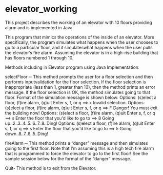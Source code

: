 # elevator_working
This project describes the working of an elevator with 10 floors providing alarm and is implemented in Java.


This program that mimics the operations of the inside of an elevator. 
More specifically, the program simulates what happens when the user chooses to go to a particular floor, and it simulateswhat happens when the user pulls the elevator’s fire alarm. 
Assuming the elevator is in a high-rise building that has floors numbered 1 through 10.


Methods including in Elevator program using Java Implementation:

selectFloor ─           This method prompts the user for a floor selection and then performs inputvalidation for the floor selection. If the floor selection is inappropriate (less than 1, greater than 10), then the method prints an error message. If the floor selection is OK, the method
simulates going to that floor. Format of the simulation message is shown below:
Options: (s)elect a floor, (f)ire alarm, (q)uit
Enter s, f, or q ==> x
Invalid selection.
Options: (s)elect a floor, (f)ire alarm, (q)uit
Enter s, f, or q ==> F
Danger! You must exit the building now!
Options: (s)elect a floor, (f)ire alarm, (q)uit
Enter s, f, or q ==> s
Enter the floor that you'd like to go to ==> 8
Going up..2..3..4..5..6..7..8..Ding!
Options: (s)elect a floor, (f)ire alarm, (q)uit
Enter s, f, or q ==> s
Enter the floor that you'd like to go to ==> 5
Going down..8..7..6..5..Ding!

fireAlarm ─             This method prints a “danger” message and then simulates going to the first floor. Note that I’m assuming this is a high tech fire alarm that is programmed to force the elevator to go to the first floor! See the sample session below for the format of the “danger” message.

Quit-                  This method is to exit from the Elevator.
